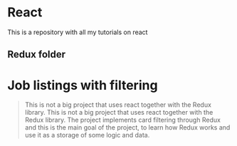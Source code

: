 # React

This is a repository with all my tutorials on react

## Redux folder

# Job listings with filtering

> This is not a big project that uses react 
> together with the Redux library.
> This is not a big project that uses react together
> with the Redux library. The project implements
> card filtering through Redux and this is the main
> goal of the project, to learn how Redux works
> and use it as a storage of some logic and data.

   
